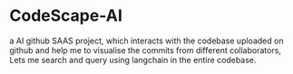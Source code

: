 # CodeScape-AI
a AI github SAAS project, which interacts with the codebase uploaded on github and help me to visualise the commits from different collaborators, Lets me search and query using langchain in the entire codebase. 
